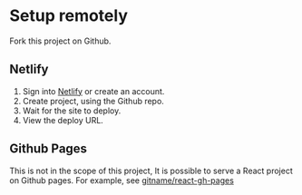 # Setup remotely

Fork this project on Github.

## Netlify

1. Sign into [Netlify](https://netlify.com) or create an account.
1. Create project, using the Github repo.
1. Wait for the site to deploy.
1. View the deploy URL.

## Github Pages

This is not in the scope of this project, It is possible to serve a React project on Github pages. For example, see [gitname/react-gh-pages](https://github.com/gitname/react-gh-pages)
